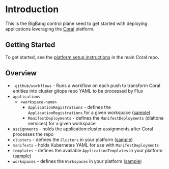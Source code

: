 # Introduction

This is the BigBang control plane seed to get started with deploying applications leveraging the [Coral](https://github.com/microsoft/coral) platform.

## Getting Started

To get started, see the [platform setup instructions](https://github.com/microsoft/coral/blob/main/docs/platform-setup.md) in the main Coral repo.

## Overview

- `.github/workflows` - Runs a workflow on each push to transform Coral entities into cluster gitops repo YAML to be processed by Flux
- `applications`
  - `<workspace-name>`
    - `ApplicationRegistrations` - defines the `ApplicationRegistrations` for a given workspace ([sample](https://github.com/microsoft/coral/blob/main/docs/samples/ApplicationRegistration.yaml))
    - `ManifestDeployments` - defines the `ManifestDeployments` (dialtone services) for a given workspace
- `assignments` - holds the application:cluster assignments after Coral processes the repo
- `clusters` - defines the `Clusters` in your platform ([sample](https://github.com/microsoft/coral/blob/main/docs/samples/Cluster.yaml))
- `manifests` - holds Kubernetes YAML for use with `ManifestDeployments`
- `templates` - defines the available `ApplicationTemplates` in your platform ([sample](https://github.com/microsoft/coral/blob/main/docs/samples/ApplicationTemplate.yaml))
- `workspaces` - defines the `Workspaces` in your platform ([sample](https://github.com/microsoft/coral/blob/main/docs/samples/Workspace.yaml))

